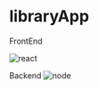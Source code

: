 ﻿# libraryApp

FrontEnd

![react](https://github.com/MuratArs1an/libraryApp/assets/68780096/512a9038-d2ba-457b-ad51-11e36bc98f09)


Backend
![node](https://github.com/MuratArs1an/libraryApp/assets/68780096/a6d597dd-e9c2-4182-875f-232e7df2721f)
